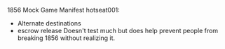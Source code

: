 1856 Mock Game Manifest
hotseat001:
 * Alternate destinations
 * escrow release
 Doesn't test much but does help prevent people from breaking 1856 without realizing it.